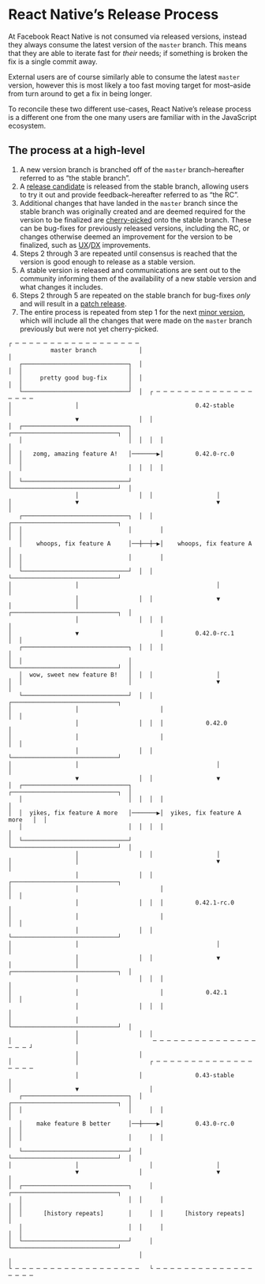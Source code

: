 # React Native’s Release Process

At Facebook React Native is not consumed via released versions, instead they
always consume the latest version of the `master` branch. This means that they
are able to iterate fast for _their_ needs; if something is broken the fix is a
single commit away.

External users are of course similarly able to consume the latest `master`
version, however this is most likely a too fast moving target for most–aside
from turn around to get a fix in being longer.

To reconcile these two different use-cases, React Native’s release process is a
different one from the one many users are familiar with in the JavaScript
ecosystem.

## The process at a high-level

1. A new version branch is branched off of the `master` branch–hereafter
   referred to as “the stable branch”.
1. A [release candidate][RC] is released from the stable branch, allowing users
   to try it out and provide feedback–hereafter referred to as “the RC”.
1. Additional changes that have landed in the `master` branch since the stable
   branch was originally created and are deemed required for the version to be
   finalized are [cherry-picked][cherry-picking] onto the stable branch. These
   can be bug-fixes for previously released versions, including the RC, or
   changes otherwise deemed an improvement for the version to be finalized, such
   as [UX]/[DX] improvements.
1. Steps 2 through 3 are repeated until consensus is reached that the version is
   good enough to release as a stable version.
1. A stable version is released and communications are sent out to the community
   informing them of the availability of a new stable version and what changes
   it includes.
1. Steps 2 through 5 are repeated on the stable branch for bug-fixes _only_ and
   will result in a [patch release].
1. The entire process is repeated from step 1 for the next [minor version],
   which will include all the changes that were made on the `master` branch
   previously but were not yet cherry-picked.

```
┌ ─ ─ ─ ─ ─ ─ ─ ─ ─ ─ ─ ─ ─ ─ ─ ─ ─ ─
            master branch            │
│
   ┌──────────────────────────────┐  │
│  │                              │
   │     pretty good bug-fix      │  │
│  │                              │
   └──────────────────────────────┘  │  ┌ ─ ─ ─ ─ ─ ─ ─ ─ ─ ─ ─ ─ ─ ─ ─ ─ ─ ─
│                  │                                 0.42-stable             │
                   ▼                 │  │
│  ┌──────────────────────────────┐        ┌──────────────────────────────┐  │
   │                              │  │  │  │                              │
│  │   zomg, amazing feature A!   │───────▶│         0.42.0-rc.0          │  │
   │                              │  │  │  │                              │
│  └──────────────────────────────┘        └──────────────────────────────┘  │
                   │                 │  │                  │
│                  ▼                                       ▼                 │
   ┌──────────────────────────────┐  │  │  ┌──────────────────────────────┐
│  │                              │        │                              │  │
   │    whoops, fix feature A     │──┼──┼─▶│    whoops, fix feature A     │
│  │                              │        │                              │  │
   └──────────────────────────────┘  │  │  └──────────────────────────────┘
│                  │                                       │                 │
                   │                 │  │                  ▼
│                  │                       ┌──────────────────────────────┐  │
                   │                 │  │  │                              │
│                  ▼                       │         0.42.0-rc.1          │  │
   ┌──────────────────────────────┐  │  │  │                              │
│  │                              │        └──────────────────────────────┘  │
   │  wow, sweet new feature B!   │  │  │                  │
│  │                              │                        ▼                 │
   └──────────────────────────────┘  │  │  ┌──────────────────────────────┐
│                  │                       │                              │  │
                   │                 │  │  │            0.42.0            │
│                  │                       │                              │  │
                   │                 │  │  └──────────────────────────────┘
│                  │                                       │                 │
                   ▼                 │  │                  ▼
│  ┌──────────────────────────────┐        ┌──────────────────────────────┐  │
   │                              │  │  │  │                              │
│  │  yikes, fix feature A more   │───────▶│  yikes, fix feature A more   │  │
   │                              │  │  │  │                              │
│  └──────────────────────────────┘        └──────────────────────────────┘  │
                   │                 │  │                  │
│                  │                                       ▼                 │
                   │                 │  │  ┌──────────────────────────────┐
│                  │                       │                              │  │
                   │                 │  │  │         0.42.1-rc.0          │
│                  │                       │                              │  │
                   │                 │  │  └──────────────────────────────┘
│                  │                                       │                 │
                   │                 │  │                  ▼
│                  │                       ┌──────────────────────────────┐  │
                   │                 │  │  │                              │
│                  │                       │            0.42.1            │  │
                   │                 │  │  │                              │
│                  │                       └──────────────────────────────┘  │
                   │                 │  │
│                  │                     ─ ─ ─ ─ ─ ─ ─ ─ ─ ─ ─ ─ ─ ─ ─ ─ ─ ─ ┘
                   │                 │
│                  │                    ┌ ─ ─ ─ ─ ─ ─ ─ ─ ─ ─ ─ ─ ─ ─ ─ ─ ─ ─
                   │                 │               0.43-stable             │
│                  ▼                    │
   ┌──────────────────────────────┐  │     ┌──────────────────────────────┐  │
│  │                              │     │  │                              │
   │    make feature B better     │──┼────▶│         0.43.0-rc.0          │  │
│  │                              │     │  │                              │
   └──────────────────────────────┘  │     └──────────────────────────────┘  │
│                  │                    │                  │
                   ▼                 │                     ▼                 │
│  ┌──────────────────────────────┐     │  ┌──────────────────────────────┐
   │                              │  │     │                              │  │
│  │      [history repeats]       │     │  │      [history repeats]       │
   │                              │  │     │                              │  │
│  └──────────────────────────────┘     │  └──────────────────────────────┘
                                     │                                       │
└ ─ ─ ─ ─ ─ ─ ─ ─ ─ ─ ─ ─ ─ ─ ─ ─ ─ ─   └ ─ ─ ─ ─ ─ ─ ─ ─ ─ ─ ─ ─ ─ ─ ─ ─ ─ ─
```

[RC]: https://en.wikipedia.org/wiki/Software_release_life_cycle#Release_candidate
[cherry-picking]: https://wiki.c2.com/?CherryPicking
[UX]: https://www.nngroup.com/articles/definition-user-experience/
[DX]: https://medium.com/@albertcavalcante/what-is-dx-developer-experience-401a0e44a9d9
[patch release]: https://semver.org/spec/v2.0.0.html#spec-item-6
[minor version]: https://semver.org/spec/v2.0.0.html#spec-item-7